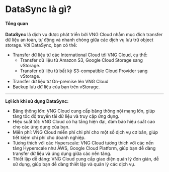 # DataSync là gì?

#### Tổng quan 

**DataSync** là dịch vụ được phát triển bởi VNG Cloud nhằm mục đích transfer dữ liệu an toàn, tự động và nhanh chóng giữa các dịch vụ lưu trữ object storage. Với DataSync, bạn có thể:

* Transfer dữ liệu từ các International Cloud tới VNG Cloud, cụ thể: 
  * Transfer dữ liệu từ Amazon S3, Google Cloud Storage sang vStorage.
  * Transfer dữ liệu từ bất kỳ S3-compatible Cloud Provider sang vStorage.
* Transfer dữ liệu từ On-premise lên VNG Cloud
* Backup lưu dữ liệu của bạn trên vStorage.

***

**Lợi ích khi sử dụng DataSync:**

* Băng thông lớn: VNG Cloud cung cấp băng thông nội mạng lớn, giúp tăng tốc độ truyền tải dữ liệu và truy cập ứng dụng.
* Hiệu suất tốt: VNG Cloud có hạ tầng hiện đại, đảm bảo hiệu suất cao cho các ứng dụng của bạn.
* Miễn phí: VNG Cloud miễn phí chi phí cho một số dịch vụ cơ bản, giúp tiết kiệm chi phí cho doanh nghiệp.
* Tương thích với các Hyperscale: VNG Cloud tương thích với các nền tảng Hyperscale như AWS, Google Cloud Platform, giúp bạn dễ dàng transfer dữ liệu và ứng dụng giữa các nền tảng.
* Thiết lập dễ dàng: VNG Cloud cung cấp giao diện quản lý đơn giản, dễ sử dụng, giúp bạn dễ dàng thiết lập và quản lý các dịch vụ.
